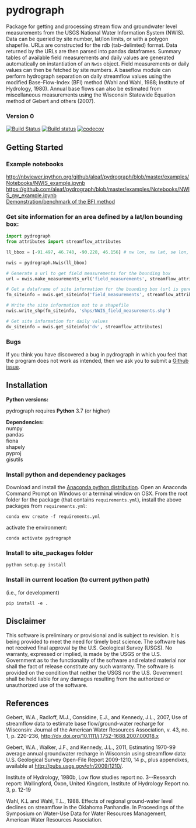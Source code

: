 # pydrograph
Package for getting and processing stream flow and groundwater level measurements from the USGS National Water Information System (NWIS). Data can be queried by site number, lat/lon limits, or with a polygon shapefile. URLs are constructed for the rdb (tab-delimted) format. Data returned by the URLs are then parsed into pandas dataframes. Summary tables of available field measurements and daily values are generated automatically on instantiation of an `Nwis` object. Field measurements or daily values can then be fetched by site numbers. A baseflow module can perform hydrograph separation on daily streamflow values using the modified Base-Flow-Index (BFI) method (Wahl and Wahl, 1988; Institute of Hydrology, 1980). Annual base flows can also be estimated from miscellaneous measurements using the Wisconsin Statewide Equation method of Gebert and others (2007).

### Version 0

[![Build Status](https://travis-ci.com/aleaf/pydrograph.svg?branch=master)](https://travis-ci.org/aleaf/pydrograph.svg)
[![Build status](https://ci.appveyor.com/api/projects/status/u1mdn7enfel7u39n?svg=true)](https://ci.appveyor.com/project/aleaf/pydrograph)
[![codecov](https://codecov.io/gh/aleaf/pydrograph/branch/master/graph/badge.svg)](https://codecov.io/gh/aleaf/pydrograph)

Getting Started
-----------------------------------------------
### Example notebooks
<http://nbviewer.ipython.org/github/aleaf/pydrograph/blob/master/examples/Notebooks/NWIS_example.ipynb>
<https://github.com/aleaf/pydrograph/blob/master/examples/Notebooks/NWIS_gw_example.ipynb>  
[Demonstration/benchmark of the BFI method](https://github.com/aleaf/pydrograph/blob/master/examples/Notebooks/IHmethod_demo.ipynb)


### Get site information for an area defined by a lat/lon bounding box:
```python
import pydrograph
from attributes import streamflow_attributes

ll_bbox = [-91.497, 46.748, -90.228, 46.156] # nw lon, nw lat, se lon, se lat

nwis = pydrograph.Nwis(ll_bbox)

# Generate a url to get field measurements for the bounding box
url = nwis.make_measurements_url('field_measurements', streamflow_attributes)

# Get a dataframe of site information for the bounding box (url is generated internally)
fm_siteinfo = nwis.get_siteinfo('field_measurements', streamflow_attributes)

# Write the site information out to a shapefile
nwis.write_shp(fm_siteinfo, 'shps/NWIS_field_measurements.shp')

# Get site information for daily values
dv_siteinfo = nwis.get_siteinfo('dv', streamflow_attributes)
```
### Bugs

If you think you have discovered a bug in pydrograph in which you feel that the program does not work as intended, then we ask you to submit a [Github issue](https://github.com/aleaf/pydrograph/labels/bug).


Installation
-----------------------------------------------

**Python versions:**

pydrograph requires **Python** 3.7 (or higher)

**Dependencies:**  
numpy   
pandas  
fiona   
shapely  
pyproj  
gisutils

### Install python and dependency packages
Download and install the [Anaconda python distribution](https://www.anaconda.com/distribution/).
Open an Anaconda Command Prompt on Windows or a terminal window on OSX.
From the root folder for the package (that contains `requirements.yml`), install the above packages from `requirements.yml`:

```
conda env create -f requirements.yml
```
activate the environment:

```
conda activate pydrograph
```

### Install to site_packages folder
```
python setup.py install
```
### Install in current location (to current python path)
(i.e., for development)  

```  
pip install -e .
```



Disclaimer
----------

This software is preliminary or provisional and is subject to revision. It is
being provided to meet the need for timely best science. The software has not
received final approval by the U.S. Geological Survey (USGS). No warranty,
expressed or implied, is made by the USGS or the U.S. Government as to the
functionality of the software and related material nor shall the fact of release
constitute any such warranty. The software is provided on the condition that
neither the USGS nor the U.S. Government shall be held liable for any damages
resulting from the authorized or unauthorized use of the software.


References
----------
Gebert, W.A., Radloff, M.J., Considine, E.J., and Kennedy, J.L., 2007,
Use of streamflow data to estimate base flow/ground-water recharge for Wisconsin:
Journal of the American Water Resources Association,
v. 43, no. 1, p. 220-236, http://dx.doi.org/10.1111/j.1752-1688.2007.00018.x

Gebert, W.A., Walker, J.F., and Kennedy, J.L., 2011,
Estimating 1970-99 average annual groundwater recharge in Wisconsin using streamflow data:
U.S. Geological Survey Open-File Report 2009-1210, 14 p., plus appendixes,
available at http://pubs.usgs.gov/ofr/2009/1210/.
    
Institute of Hydrology, 1980b, Low flow studies report no. 3--Research report: Wallingford, Oxon, United Kingdom, Institute of Hydrology Report no. 3, p. 12-19       
    
Wahl, K.L and Wahl, T.L., 1988. Effects of regional ground-water level declines
on streamflow in the Oklahoma Panhandle. In Proceedings of the Symposium on 
Water-Use Data for Water Resources Management, American Water Resources Association. 